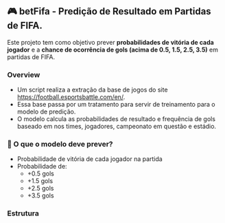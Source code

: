 ## 🎮 betFifa - Predição de Resultado em Partidas de FIFA.

Este projeto tem como objetivo prever **probabilidades de vitória de cada jogador** e a **chance de ocorrência de gols (acima de 0.5, 1.5, 2.5, 3.5)** em partidas de FIFA.

### Overview

- Um script realiza a extração da base de jogos do site https://football.esportsbattle.com/en/.
- Essa base passa por um tratamento para servir de treinamento para o modelo de predição.
- O modelo calcula as probabilidades de resultado e frequência de gols baseado em nos times, jogadores, campeonato em questão e estádio.
 
### 🧠 O que o modelo deve prever?

- Probabilidade de vitória de cada jogador na partida
- Probabilidade de:
  - +0.5 gols
  - +1.5 gols
  - +2.5 gols
  - +3.5 gols

### Estrutura
